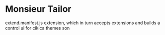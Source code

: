 Monsieur Tailor 
========

extend.manifest.js extension, which in turn accepts extensions and builds a control ui for cikica themes son

